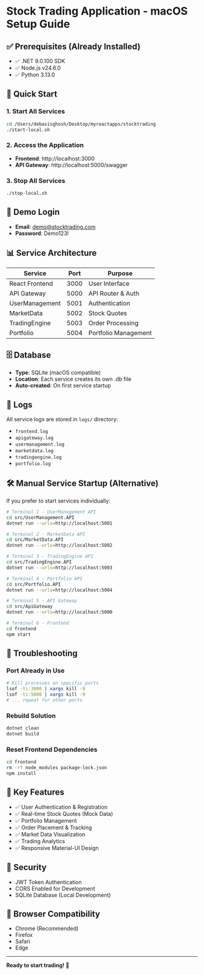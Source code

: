 # Stock Trading Application - macOS Setup Guide

## ✅ Prerequisites (Already Installed)
- ✅ .NET 9.0.100 SDK
- ✅ Node.js v24.6.0  
- ✅ Python 3.13.0

## 🚀 Quick Start

### 1. Start All Services
```bash
cd /Users/debasisghosh/Desktop/myreactapps/stocktrading
./start-local.sh
```

### 2. Access the Application
- **Frontend**: http://localhost:3000
- **API Gateway**: http://localhost:5000/swagger

### 3. Stop All Services
```bash
./stop-local.sh
```

## 🔐 Demo Login
- **Email**: demo@stocktrading.com
- **Password**: Demo123!

## 📊 Service Architecture

| Service | Port | Purpose |
|---------|------|---------|
| React Frontend | 3000 | User Interface |
| API Gateway | 5000 | API Router & Auth |
| UserManagement | 5001 | Authentication |
| MarketData | 5002 | Stock Quotes |
| TradingEngine | 5003 | Order Processing |
| Portfolio | 5004 | Portfolio Management |

## 🗄️ Database
- **Type**: SQLite (macOS compatible)
- **Location**: Each service creates its own .db file
- **Auto-created**: On first service startup

## 📝 Logs
All service logs are stored in `logs/` directory:
- `frontend.log`
- `apigateway.log`
- `usermanagement.log`
- `marketdata.log`
- `tradingengine.log`
- `portfolio.log`

## 🛠️ Manual Service Startup (Alternative)

If you prefer to start services individually:

```bash
# Terminal 1 - UserManagement API
cd src/UserManagement.API
dotnet run --urls=http://localhost:5001

# Terminal 2 - MarketData API  
cd src/MarketData.API
dotnet run --urls=http://localhost:5002

# Terminal 3 - TradingEngine API
cd src/TradingEngine.API
dotnet run --urls=http://localhost:5003

# Terminal 4 - Portfolio API
cd src/Portfolio.API
dotnet run --urls=http://localhost:5004

# Terminal 5 - API Gateway
cd src/ApiGateway
dotnet run --urls=http://localhost:5000

# Terminal 6 - Frontend
cd frontend
npm start
```

## 🔧 Troubleshooting

### Port Already in Use
```bash
# Kill processes on specific ports
lsof -ti:3000 | xargs kill -9
lsof -ti:5000 | xargs kill -9
# ... repeat for other ports
```

### Rebuild Solution
```bash
dotnet clean
dotnet build
```

### Reset Frontend Dependencies
```bash
cd frontend
rm -rf node_modules package-lock.json
npm install
```

## 🎯 Key Features
- ✅ User Authentication & Registration
- ✅ Real-time Stock Quotes (Mock Data)
- ✅ Portfolio Management
- ✅ Order Placement & Tracking
- ✅ Market Data Visualization
- ✅ Trading Analytics
- ✅ Responsive Material-UI Design

## 🔐 Security
- JWT Token Authentication
- CORS Enabled for Development
- SQLite Database (Local Development)

## 📱 Browser Compatibility
- Chrome (Recommended)
- Firefox
- Safari
- Edge

---

**Ready to start trading!** 🎉
